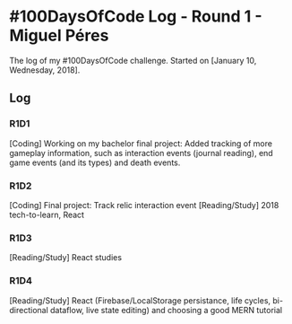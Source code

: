 # #100DaysOfCode Log - Round 1 - Miguel Péres

The log of my #100DaysOfCode challenge. Started on [January 10, Wednesday, 2018].

## Log

### R1D1 
[Coding] Working on my bachelor final project: Added tracking of more gameplay information, such as interaction events (journal reading), end game events (and its types) and death events.

### R1D2
[Coding] Final project: Track relic interaction event
[Reading/Study] 2018 tech-to-learn, React

### R1D3
[Reading/Study] React studies

### R1D4
[Reading/Study] React (Firebase/LocalStorage persistance, life cycles, bi-directional dataflow, live state editing) and choosing a good MERN tutorial